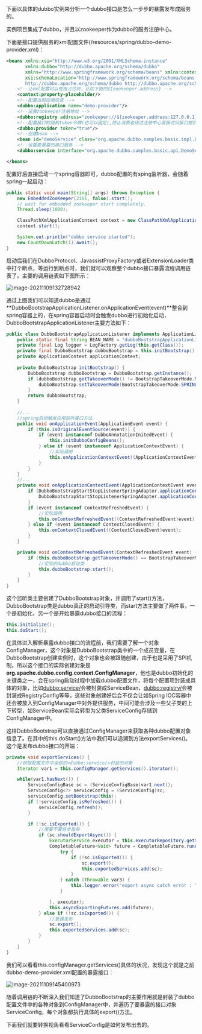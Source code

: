 下面以具体的dubbo实例来分析一个dubbo接口是怎么一步步的暴露发布成服务的。

实例项目集成了dubbo，并且以zookeeper作为dubbo的服务注册中心。

下面是接口提供服务的xml配置文件(/resources/spring/dubbo-demo-provider.xml)：

```xml
<beans xmlns:xsi="http://www.w3.org/2001/XMLSchema-instance"
       xmlns:dubbo="http://dubbo.apache.org/schema/dubbo"
       xmlns="http://www.springframework.org/schema/beans" xmlns:context="http://www.springframework.org/schema/context"
       xsi:schemaLocation="http://www.springframework.org/schema/beans http://www.springframework.org/schema/beans/spring-beans.xsd
       http://dubbo.apache.org/schema/dubbo http://dubbo.apache.org/schema/dubbo/dubbo.xsd http://www.springframework.org/schema/context http://www.springframework.org/schema/context/spring-context.xsd">
    <!--让xml配置可以使用占位符，比如下面的${zookeeper.address} -->
    <context:property-placeholder/>
	<!--配置当前应用信息 -->
    <dubbo:application name="demo-provider"/>
	<!--设置zookeeper注册地址 -->
    <dubbo:registry address="zookeeper://${zookeeper.address:127.0.0.1}:2181"/>
	<!--配置接口的随机token令牌(也可以固定),防止消费者绕过注册中心直接访问接口提供方 -->
    <dubbo:provider token="true"/>
	<!--创建bean -->
    <bean id="demoService" class="org.apache.dubbo.samples.basic.impl.DemoServiceImpl"/>
    <!--设置要暴露的接口服务 -->
    <dubbo:service interface="org.apache.dubbo.samples.basic.api.DemoService" ref="demoService"/>

</beans>
```

配置好后直接启动一个spring容器即可，dubbo配置的有sping监听器，会随着spring一起启动：

```java
public static void main(String[] args) throws Exception {
    new EmbeddedZooKeeper(2181, false).start();
    // wait for embedded zookeeper start completely.
    Thread.sleep(1000);

    ClassPathXmlApplicationContext context = new ClassPathXmlApplicationContext("spring/dubbo-demo-provider.xml");
    context.start();

    System.out.println("dubbo service started");
    new CountDownLatch(1).await();
}
```

启动后我们在DubboProtocol、JavassistProxyFactory或者ExtensionLoader类中打个断点，等运行到断点时，我们就可以观察整个dubbo接口暴露流程调用链表了。主要的调用链表如下图所示：

![image-20211109132728942](https://alex-img-1253982387.cos.ap-nanjing.myqcloud.com/Typora-wm/202111091327626.png)

通过上图我们可以知道dubbo是通过**DubboBootstrapApplicationListener.onApplicationEvent(event)**整合到spring容器上的，在spring容器启动时会触发dubbo进行初始化启动，DubboBootstrapApplicationListener主要方法如下：

```java
public class DubboBootstrapApplicationListener implements ApplicationListener, ApplicationContextAware, Ordered {
    public static final String BEAN_NAME = "dubboBootstrapApplicationListener";
    private final Log logger = LogFactory.getLog(this.getClass());
    private final DubboBootstrap dubboBootstrap = this.initBootstrap();
    private ApplicationContext applicationContext;
    
    private DubboBootstrap initBootstrap() {
        DubboBootstrap dubboBootstrap = DubboBootstrap.getInstance();
        if (dubboBootstrap.getTakeoverMode() != BootstrapTakeoverMode.MANUAL) {
            dubboBootstrap.setTakeoverMode(BootstrapTakeoverMode.SPRING);
        }
        return dubboBootstrap;
    }
    
 	//...
    //spring启动触发应用监听接口方法
    public void onApplicationEvent(ApplicationEvent event) {
        if (this.isOriginalEventSource(event)) {
            if (event instanceof DubboAnnotationInitedEvent) {
                this.initDubboConfigBeans();
            } else if (event instanceof ApplicationContextEvent) {
                //实际调用
                this.onApplicationContextEvent((ApplicationContextEvent)event);
            }
        }
    }
    //...
    private void onApplicationContextEvent(ApplicationContextEvent event) {
        if (DubboBootstrapStartStopListenerSpringAdapter.applicationContext == null) {
            DubboBootstrapStartStopListenerSpringAdapter.applicationContext = event.getApplicationContext();
        }
        if (event instanceof ContextRefreshedEvent) {
            //实际调用
            this.onContextRefreshedEvent((ContextRefreshedEvent)event);
        } else if (event instanceof ContextClosedEvent) {
            this.onContextClosedEvent((ContextClosedEvent)event);
        }
    }

    private void onContextRefreshedEvent(ContextRefreshedEvent event) {
        if (this.dubboBootstrap.getTakeoverMode() == BootstrapTakeoverMode.SPRING) {
            //实际的dubbo启动类
            this.dubboBootstrap.start();
        }
    }
}
```

这个监听类主要创建了DubboBootstrap对象，并调用了start()方法，DubboBootstrap类是dubbo真正的启动引导类，而start方法主要做了两件事，一个是初始化、另一个是开始暴露dubbo接口的流程：

```java
this.initialize();
this.doStart();
```

在具体进入解析暴露dubbo接口的流程前，我们需要了解一个对象ConfigManager，这个对象是DubboBootstrap类中的一个成员变量，在DubboBootstrap创建实例时，这个对象也会被跟随创建，由于也是采用了SPI机制，所以这个接口的实际创建对象是**org.apache.dubbo.config.context.ConfigManager**，他也是dubbo初始化的关键类之一，会在spring启动过程中加载dubbo配置文件，将每个配置项封装成具体的对象，比如<dubbo:service/>会被封装成ServiceBean，<dubbo:registry/>会被封装成RegistryConfig等等，这些对象创建好后会不仅会让如Spring IOC容器中还会被放入到ConfigManager中对外提供服务，中间可能会涉及一些父子类的上下转型，如ServiceBean实际会转型为父类ServiceConfig存储到ConfigManager中。

这样DubboBootstrap可以直接通过ConfigManager来获取各种dubbo配置对象信息了。在其中的this.doStart()方法中我们可以追溯到方法exportServices()。这个是发布dubbo接口的开端：

```java
private void exportServices() {
    //获取配置文件中全部的<dubbo:service/>封装的对象
    Iterator var1 = this.configManager.getServices().iterator();

    while(var1.hasNext()) {
        ServiceConfigBase sc = (ServiceConfigBase)var1.next();
        ServiceConfig<?> serviceConfig = (ServiceConfig)sc;
        serviceConfig.setBootstrap(this);
        if (!serviceConfig.isRefreshed()) {
            serviceConfig.refresh();
        }

        if (!sc.isExported()) {
            //需要不要异步发布
            if (sc.shouldExportAsync()) {
                ExecutorService executor = this.executorRepository.getServiceExportExecutor();
                CompletableFuture<Void> future = CompletableFuture.runAsync(() -> {
                    try {
                        if (!sc.isExported()) {
                            sc.export();
                            this.exportedServices.add(sc);
                        }
                    } catch (Throwable var3) {
                        this.logger.error("export async catch error : " + var3.getMessage(), var3);
                    }

                }, executor);
                this.asyncExportingFutures.add(future);
            } else if (!sc.isExported()) {
                //普通发布
                sc.export();
                this.exportedServices.add(sc);
            }
        }
    }
}
```

我们可以看看this.configManager.getServices()具体的状况，发现这个就是之前dubbo-demo-provider.xml配置的暴露接口：

![image-20211109145400973](https://alex-img-1253982387.cos.ap-nanjing.myqcloud.com/Typora-wm/202111091454008.png)

随着调用链的不断深入我们知道了DubboBootstrap的主要作用就是封装了dubbo配置文件中的各种对象到ConfigManager中，并遍历了要暴露的接口对象ServiceConfig，每个对象都执行具体的export()方法。

下面我们就要转换视角看看ServiceConfig是如何发布出去的。

